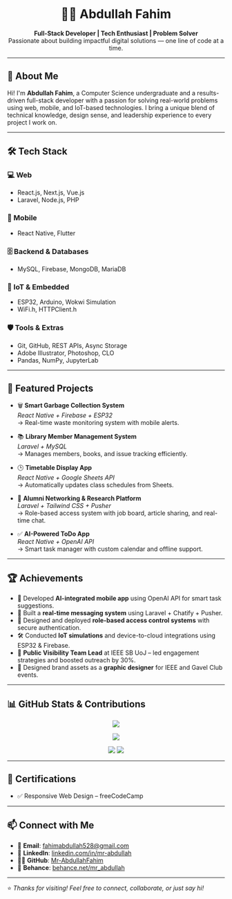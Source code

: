 <h1 align="center">👨‍💻 Abdullah Fahim</h1>

<p align="center">
  <b>Full-Stack Developer | Tech Enthusiast | Problem Solver</b><br>
  Passionate about building impactful digital solutions — one line of code at a time.
</p>

---

## 🚀 About Me

Hi! I'm **Abdullah Fahim**, a Computer Science undergraduate and a results-driven full-stack developer with a passion for solving real-world problems using web, mobile, and IoT-based technologies. I bring a unique blend of technical knowledge, design sense, and leadership experience to every project I work on.

---

## 🛠️ Tech Stack

### 💻 Web
- React.js, Next.js, Vue.js
- Laravel, Node.js, PHP

### 📱 Mobile
- React Native, Flutter

### 🗄 Backend & Databases
- MySQL, Firebase, MongoDB, MariaDB

### 🔌 IoT & Embedded
- ESP32, Arduino, Wokwi Simulation  
- WiFi.h, HTTPClient.h

### 🛡️ Tools & Extras
- Git, GitHub, REST APIs, Async Storage  
- Adobe Illustrator, Photoshop, CLO  
- Pandas, NumPy, JupyterLab

---

## 📂 Featured Projects

- 🗑 **Smart Garbage Collection System**  
  _React Native + Firebase + ESP32_  
  → Real-time waste monitoring system with mobile alerts.

- 📚 **Library Member Management System**  
  _Laravel + MySQL_  
  → Manages members, books, and issue tracking efficiently.

- 🕒 **Timetable Display App**  
  _React Native + Google Sheets API_  
  → Automatically updates class schedules from Sheets.

- 🤝 **Alumni Networking & Research Platform**  
  _Laravel + Tailwind CSS + Pusher_  
  → Role-based access system with job board, article sharing, and real-time chat.

- ✅ **AI-Powered ToDo App**  
  _React Native + OpenAI API_  
  → Smart task manager with custom calendar and offline support.

---

## 🏆 Achievements

- 🧠 Developed **AI-integrated mobile app** using OpenAI API for smart task suggestions.
- 💬 Built a **real-time messaging system** using Laravel + Chatify + Pusher.
- 🔐 Designed and deployed **role-based access control systems** with secure authentication.
- 🛠️ Conducted **IoT simulations** and device-to-cloud integrations using ESP32 & Firebase.
- 👔 **Public Visibility Team Lead** at IEEE SB UoJ – led engagement strategies and boosted outreach by 30%.
- 🎨 Designed brand assets as a **graphic designer** for IEEE and Gavel Club events.

---

## 📊 GitHub Stats & Contributions

<p align="center">
  <img src="https://github-readme-activity-graph.vercel.app/graph?username=Mr-AbdullahFahim&theme=github-dark" />
</p>

<p align="center">
  <img src="https://github-profile-summary-cards.vercel.app/api/cards/profile-details?username=Mr-AbdullahFahim&theme=github_dark" />
</p>

<p align="center">
  <span><img src="https://github-readme-stats.vercel.app/api/top-langs/?username=Mr-AbdullahFahim&layout=compact&theme=github_dark" /></span>
  <span><img src="https://github-readme-stats.vercel.app/api?username=Mr-AbdullahFahim&show_icons=true&theme=github_dark" /></span>
</p>

---

## 📜 Certifications

- ✅ Responsive Web Design – freeCodeCamp

---

## 📫 Connect with Me

- 📧 **Email**: [fahimabdullah528@gmail.com](mailto:fahimabdullah528@gmail.com)
- 💼 **LinkedIn**: [linkedin.com/in/mr-abdullah](https://www.linkedin.com/in/mr-abdullah)
- 🧑‍💻 **GitHub**: [Mr-AbdullahFahim](https://github.com/Mr-AbdullahFahim)
- 🎨 **Behance**: [behance.net/mr_abdullah](https://www.behance.net/mr_abdullah)

---

⭐ _Thanks for visiting! Feel free to connect, collaborate, or just say hi!_
